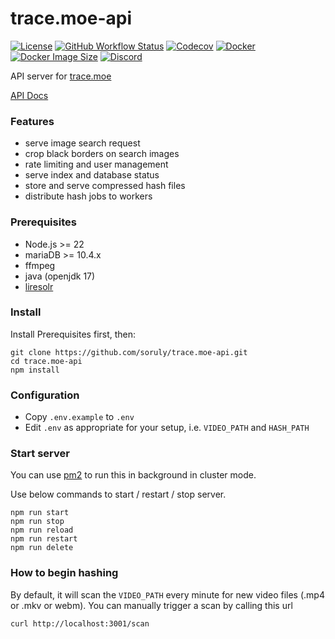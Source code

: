 # trace.moe-api

[![License](https://img.shields.io/github/license/soruly/trace.moe-api.svg?style=flat-square)](https://github.com/soruly/trace.moe-api/blob/master/LICENSE)
[![GitHub Workflow Status](https://img.shields.io/github/actions/workflow/status/soruly/trace.moe-api/docker-image.yml?style=flat-square)](https://github.com/soruly/trace.moe-api/actions)
[![Codecov](https://img.shields.io/codecov/c/github/soruly/trace.moe-api?style=flat-square&token=8C25WLSEDJ)](https://codecov.io/gh/soruly/trace.moe-api)
[![Docker](https://img.shields.io/docker/pulls/soruly/trace.moe-api?style=flat-square)](https://hub.docker.com/r/soruly/trace.moe-api)
[![Docker Image Size](https://img.shields.io/docker/image-size/soruly/trace.moe-api/latest?style=flat-square)](https://hub.docker.com/r/soruly/trace.moe-api)
[![Discord](https://img.shields.io/discord/437578425767559188.svg?style=flat-square)](https://discord.gg/K9jn6Kj)

API server for [trace.moe](https://github.com/soruly/trace.moe)

[API Docs](https://soruly.github.io/trace.moe-api/)

### Features

- serve image search request
- crop black borders on search images
- rate limiting and user management
- serve index and database status
- store and serve compressed hash files
- distribute hash jobs to workers

### Prerequisites

- Node.js >= 22
- mariaDB >= 10.4.x
- ffmpeg
- java (openjdk 17)
- [liresolr](https://github.com/soruly/liresolr)

### Install

Install Prerequisites first, then:

```
git clone https://github.com/soruly/trace.moe-api.git
cd trace.moe-api
npm install
```

### Configuration

- Copy `.env.example` to `.env`
- Edit `.env` as appropriate for your setup, i.e. `VIDEO_PATH` and `HASH_PATH`

### Start server

You can use [pm2](https://pm2.keymetrics.io/) to run this in background in cluster mode.

Use below commands to start / restart / stop server.

```
npm run start
npm run stop
npm run reload
npm run restart
npm run delete
```

### How to begin hashing

By default, it will scan the `VIDEO_PATH` every minute for new video files (.mp4 or .mkv or webm). You can manually trigger a scan by calling this url

```
curl http://localhost:3001/scan
```
